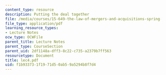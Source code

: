 ```yaml
---
content_type: resource
description: Putting the deal together
file: /media/courses/15-649-the-law-of-mergers-and-acquisitions-spring-2003/f1b933731f1971d50ab59a5294b8f7d4_lec4.pdf
file_type: application/pdf
learning_resource_types:
- Lecture Notes
ocw_type: OCWFile
parent_title: Lecture Notes
parent_type: CourseSection
parent_uid: 2df1148a-dff3-8c22-c735-a2379b7ff563
resourcetype: Document
title: lec4.pdf
uid: f1b93373-1f19-71d5-0ab5-9a5294b8f7d4
---
```

